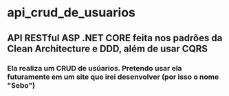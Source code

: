 # api_crud_de_usuarios

## API RESTful ASP .NET CORE feita nos padrões da Clean Architecture e DDD, além de usar CQRS

### Ela realiza um CRUD de usúarios. Pretendo usar ela futuramente em um site que irei desenvolver (por isso o nome "Sebo")
